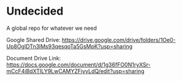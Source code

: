 # Undecided
A global repo for whatever we need

Google Shared Drive:
https://drive.google.com/drive/folders/1Oe0-Up8OgIDTn3lMs93qesqoTa5GsMpK?usp=sharing

Document Drive Link:
https://docs.google.com/document/d/1g36fFO0N1ryXSr-mCcF4iBdXTILY9LwCAMYZFiyyLdQ/edit?usp=sharing
